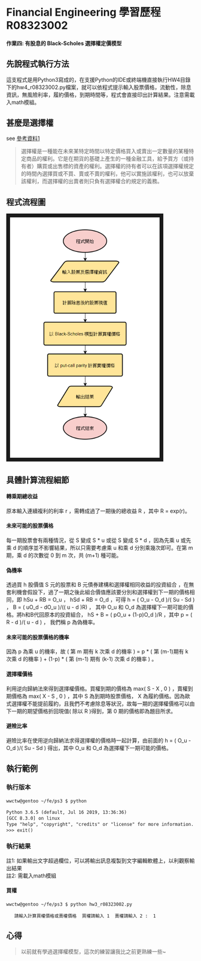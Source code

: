 # Financial Engineering  學習歷程  R08323002

#### 作業四: 有股息的 Black-Scholes 選擇權定價模型

## 先說程式執行方法

這支程式是用Python3寫成的，在支援Python的IDE或終端機直接執行HW4目錄下的hw4_r08323002.py檔案，就可以依程式提示輸入股票價格，流動性，除息資訊，無風險利率，履約價格，到期時間等，程式會直接印出計算結果。注意需載入math模組。


## 甚麼是選擇權
see [參考資料1](https://wiki.mbalib.com/zh-tw/%E6%9C%9F%E6%9D%83)  
>選擇權是一種能在未來某特定時間以特定價格買入或賣出一定數量的某種特定商品的權利。它是在期貨的基礎上產生的一種金融工具，給予買方（或持有者）購買或出售標的資產的權利。選擇權的持有者可以在該項選擇權規定的時間內選擇買或不買、賣或不賣的權利，他可以實施該權利，也可以放棄該權利，而選擇權的出賣者則只負有選擇權合約規定的義務。  

## 程式流程圖

<img src="/HW4/hw4_flow.png" width = "400" height = "640" border="10" />

## 具體計算流程細節

#### 轉乘期總收益
原本輸入連續複利的利率 r ，需轉成過了一期後的總收益 R ，其中 R = exp(r)。  
#### 未來可能的股票價格
每一期股票會有兩種情況，從 S 變成 S * u 或從 S 變成 S * d ，因為先乘 u 或先乘 d 的順序並不影響結果，所以只需要考慮乘 u 和乘 d 分別乘幾次即可。在第 m 期，乘 d 的次數從 0 到 m 次，共 (m+1) 種可能。  
#### 偽機率
透過買 h 股價值 S 元的股票和 B 元債券建構和選擇權相同收益的投資組合 ，在無套利機會假設下，過了一期之後此組合價值應該要分別和選擇權到下一期的價格相同，即 hSu + RB = O_u ， hSd + RB = O_d ，可得 h = ( O_u - O_d )/( Su - Sd ) ， B = ( uO_d - dO_u )/(( u - d )R) ， 其中 O_u 和 O_d 為選擇權下一期可能的價格。將h和B代回原本的投資組合， hS + B = ( pO_u + (1-p)O_d )/R ，其中 p = ( R - d )/( u - d ) ， 我們稱 p 為偽機率。  
#### 未來可能的股票價格的機率
因為 p 為乘 u 的機率，故 ( 第 m 期有 k 次乘 d 的機率 ) =  p * ( 第 (m-1)期有 k 次乘 d 的機率 ) + (1-p) * ( 第 (m-1) 期有 (k-1) 次乘 d 的機率 ) 。  
#### 選擇權價格
利用逆向歸納法來得到選擇權價格。買權到期的價格為 max( S - X , 0 ) ，賣權到期價格為 max( X - S , 0 ) ，其中 S 為到期時股票價格， X 為履約價格。因為歐式選擇權不能提前履約，且我們不考慮除息等狀況，故每一期的選擇權價格可以由下一期的期望價格折回現值( 除以 R )得到，第 0 期的價格即為題目所求。  
#### 避險比率
避險比率在使用逆向歸納法求得選擇權的價格時一起計算，由前面的 h = ( O_u - O_d )/( Su - Sd ) 得出，其中 O_u 和 O_d 為選擇權下一期可能的價格。  

## 執行範例

### 執行版本
```
wwctw@gentoo ~/fe/ps3 $ python
```
```
Python 3.6.5 (default, Jul 16 2019, 13:36:36) 
[GCC 8.3.0] on linux
Type "help", "copyright", "credits" or "license" for more information.
>>> exit()
```
### 執行結果
註1: 如果輸出文字超過欄位，可以將輸出訊息複製到文字編輯軟體上，以利觀察輸出結果  
註2: 需載入math模組

#### 買權
```
wwctw@gentoo ~/fe/ps3 $ python hw3_r08323002.py 
```
```
   請輸入計算買權價格或賣權價格  買權請輸入 1  賣權請輸入 2 :  1

```

## 心得
> 以前就有學過選擇權模型，這次的練習讓我比之前更熟練一些~
